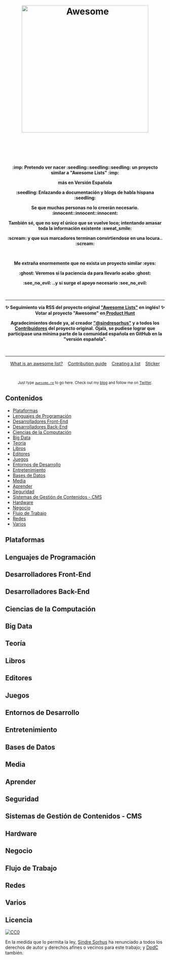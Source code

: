 <h1 align="center">
	<img width="400" src="https://cdn.rawgit.com/sindresorhus/awesome/master/media/logo.svg" alt="Awesome">
	<br>
	<br>
</h1>

<br>
<br>

<p align="center">
    <b>:imp: Pretendo ver nacer :seedling::seedling::seedling: un proyecto similar a "Awesome Lists" :imp:</b>
</p>
<p align="center">
    <b>más en Versión Española</b>
</p>
<p align="center">
    <b>:seedling: Enlazando a documentación y blogs de habla hispana :seedling:</b></b>
</p>
<p align="center">
    <b>Se que muchas personas no lo creerán necesario. :innocent::innocent::innocent:</b>
</p>
<p align="center">
    <b>También sé, que no soy el único que se vuelve loco; intentando amasar toda la información existente :sweat_smile:</b>
</p>
<p align="center">
    <b> :scream: y que sus marcadores terminan convirtiendose en una locura.. :scream:</b>
</p>
<br>

<p align="center">
    <b>Me extraña enormemente que no exista un proyecto similar :eyes:</b>
</p>

 <p align="center">
     <b>:ghost: Veremos si la paciencia da para llevarlo acabo :ghost:</b>
 </p>
 <p align="center">
     <b>:see_no_evil: ..y si surge el apoyo necesario :see_no_evil:</b>
 </p>
 
 <br>
 
 ---
<p align="center">
	<b>✨ Seguimiento vía RSS del proyecto original <a href="https://awesomeweekly.co">"Awesome Lists"</a> en inglés! ✨</b>
	<b> Votar al proyecto "Awesome" en<a href="https://www.producthunt.com/posts/awesome-weekly"> Product Hunt</a></b>
</p>
<p align="center">
<b>Agradecimientos desde ya, al creador <a href="https://github.com/sindresorhus/">"@sindresorhus"</a> y a todos los <a href="https://github.com/sindresorhus/awesome/graphs/contributors">Contribuidores</a>  del proyecto original.</b>
	<b> Ojalá, se pudiese lograr que participase una mínima parte de la comunidad española en GitHub en la "versión española". </a></b>
</p>

<br>

---

<p align="center">
	<a href="awesome.md">What is an awesome list?</a>&nbsp;&nbsp;&nbsp;
	<a href="contributing.md">Contribution guide</a>&nbsp;&nbsp;&nbsp;
	<a href="create-list.md">Creating a list</a>&nbsp;&nbsp;&nbsp;
	<a href="https://www.stickermule.com/marketplace/10034-awesome">Sticker</a>
</p>

<br>

<p align="center">
	<sub>Just type <a href="https://awesome.re"><code>awesome.re</code></a> to go here. Check out my <a href="https://blog.sindresorhus.com">blog</a> and follow me on <a href="https://twitter.com/sindresorhus">Twitter</a>.</sub>
</p>


## Contenidos

- [Plataformas](#plataformas)
- [Lenguajes de Programación](#lenguajes-de-programación)
- [Desarrolladores Front-End](#desarrolladores-front-end)
- [Desarrolladores Back-End](#desarrolladores-back-end)
- [Ciencias de la Computación](#ciencias-de-la-computacion)
- [Big Data](#big-data)
- [Teoría](#teoria)
- [Libros](#libros)
- [Editores](#editores)
- [Juegos](#juegos)
- [Entornos de Desarrollo](#entornos-de-desarrollo)
- [Entretenimiento](#entretenimiento)
- [Bases de Datos](#bases-de-datos)
- [Media](#media)
- [Aprender](#aprender)
- [Seguridad](#seguridad)
- [Sistemas de Gestión de Contenidos - CMS](#sistemas-de-gestion-de-contenidos-cms)
- [Hardware](#hardware)
- [Negocio](#negocio)
- [Flujo de Trabajo](#flujo-de-trabajo)
- [Redes](#redes)
- [Varios](#varios)


## Plataformas

## Lenguajes de Programación

## Desarrolladores Front-End

## Desarrolladores Back-End

## Ciencias de la Computación

## Big Data

## Teoría

## Libros

## Editores

## Juegos

## Entornos de Desarrollo

## Entretenimiento

## Bases de Datos

## Media

## Aprender

## Seguridad

## Sistemas de Gestión de Contenidos - CMS

## Hardware

## Negocio

## Flujo de Trabajo

## Redes

## Varios


## Licencia

[![CC0](http://mirrors.creativecommons.org/presskit/buttons/88x31/svg/cc-zero.svg)](https://creativecommons.org/publicdomain/zero/1.0/)

En la medida que lo permita la ley, [Sindre Sorhus](http://sindresorhus.com) ha renunciado a todos los derechos de autor y derechos afines o vecinos para este trabajo; y [DpdC](http://pabloalvarezcorredera.com) también.
